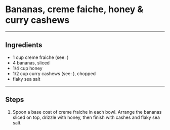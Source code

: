 # Bananas, creme faiche, honey & curry cashews

---

## Ingredients

* 1 cup creme fraiche (see: )
* 4 bananas, sliced
* 1/4 cup honey
* 1/2 cup curry cashews (see: ), chopped
* flaky sea salt

---

## Steps

1.  Spoon a base coat of creme fraiche in each bowl. Arrange the bananas sliced on top, drizzle with honey, then finish with cashes and flaky sea salt.